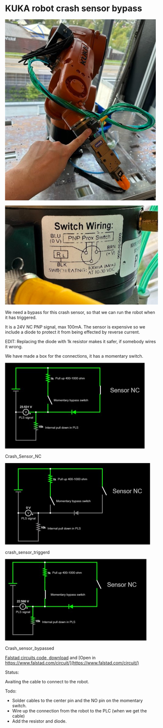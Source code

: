 # KUKA robot crash sensor bypass

![Connections_in_box.jpg](bilder/Connections_in_box.jpg)

![Schematic of sensor pins](bilder/schematic_sensor_pins.jpg)

We need a bypass for this crash sensor, so that we can run the robot when it has triggered.

It is a 24V NC PNP signal, max 100mA. The sensor is expensive so we include a diode to protect it from being effected by reverse current.

EDIT: Replacing the diode with 1k resistor makes it safer, if somebody wires it wrong.

We have made a box for the connections, it has a momentary switch.

![Crash_Sensor_NC.jpg](bilder/Crash_Sensor_NC.jpg)

Crash_Sensor_NC

![crash_sensor_triggerd.jpg](bilder/crash_sensor_triggerd.jpg)

crash_sensor_triggerd

![Crash_sensor_bypassed.jpg](bilder/Crash_sensor_bypassed.jpg)

Crash_sensor_bypassed

[Falstad circuits code, download](bilder/Robot_crash_sensor_bypass.txt) and [Open in https://www.falstad.com/circuit/](https://www.falstad.com/circuit/)

Status: 

Avaiting the cable to connect to the robot.

Todo: 
* Solder cables to the center pin and the NO pin on the momentary switch.
* Wire up the connection from the robot to the PLC (when we get the cable)
* Add the resistor and diode. 
